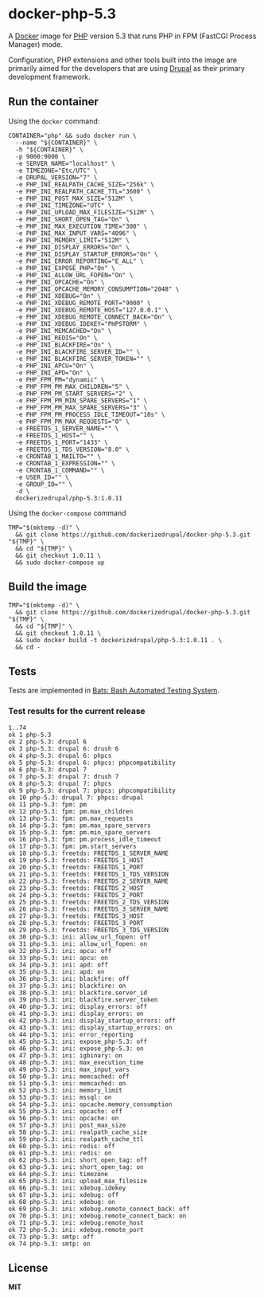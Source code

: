 # docker-php-5.3

A [Docker](https://docker.com/) image for [PHP](http://php.net/) version 5.3 that runs PHP in FPM (FastCGI Process Manager) mode.

Configuration, PHP extensions and other tools built into the image are primarily aimed for the developers that are using [Drupal](https://www.drupal.org/) as their primary development framework.

## Run the container

Using the `docker` command:

    CONTAINER="php" && sudo docker run \
      --name "${CONTAINER}" \
      -h "${CONTAINER}" \
      -p 9000:9000 \
      -e SERVER_NAME="localhost" \
      -e TIMEZONE="Etc/UTC" \
      -e DRUPAL_VERSION="7" \
      -e PHP_INI_REALPATH_CACHE_SIZE="256k" \
      -e PHP_INI_REALPATH_CACHE_TTL="3600" \
      -e PHP_INI_POST_MAX_SIZE="512M" \
      -e PHP_INI_TIMEZONE="UTC" \
      -e PHP_INI_UPLOAD_MAX_FILESIZE="512M" \
      -e PHP_INI_SHORT_OPEN_TAG="On" \
      -e PHP_INI_MAX_EXECUTION_TIME="300" \
      -e PHP_INI_MAX_INPUT_VARS="4096" \
      -e PHP_INI_MEMORY_LIMIT="512M" \
      -e PHP_INI_DISPLAY_ERRORS="On" \
      -e PHP_INI_DISPLAY_STARTUP_ERRORS="On" \
      -e PHP_INI_ERROR_REPORTING="E_ALL" \
      -e PHP_INI_EXPOSE_PHP="On" \
      -e PHP_INI_ALLOW_URL_FOPEN="On" \
      -e PHP_INI_OPCACHE="On" \
      -e PHP_INI_OPCACHE_MEMORY_CONSUMPTION="2048" \
      -e PHP_INI_XDEBUG="On" \
      -e PHP_INI_XDEBUG_REMOTE_PORT="9000" \
      -e PHP_INI_XDEBUG_REMOTE_HOST="127.0.0.1" \
      -e PHP_INI_XDEBUG_REMOTE_CONNECT_BACK="On" \
      -e PHP_INI_XDEBUG_IDEKEY="PHPSTORM" \
      -e PHP_INI_MEMCACHED="On" \
      -e PHP_INI_REDIS="On" \
      -e PHP_INI_BLACKFIRE="On" \
      -e PHP_INI_BLACKFIRE_SERVER_ID="" \
      -e PHP_INI_BLACKFIRE_SERVER_TOKEN="" \
      -e PHP_INI_APCU="On" \
      -e PHP_INI_APD="On" \
      -e PHP_FPM_PM="dynamic" \
      -e PHP_FPM_PM_MAX_CHILDREN="5" \
      -e PHP_FPM_PM_START_SERVERS="2" \
      -e PHP_FPM_PM_MIN_SPARE_SERVERS="1" \
      -e PHP_FPM_PM_MAX_SPARE_SERVERS="3" \
      -e PHP_FPM_PM_PROCESS_IDLE_TIMEOUT="10s" \
      -e PHP_FPM_PM_MAX_REQUESTS="0" \
      -e FREETDS_1_SERVER_NAME="" \
      -e FREETDS_1_HOST="" \
      -e FREETDS_1_PORT="1433" \
      -e FREETDS_1_TDS_VERSION="8.0" \
      -e CRONTAB_1_MAILTO="" \
      -e CRONTAB_1_EXPRESSION="" \
      -e CRONTAB_1_COMMAND="" \
      -e USER_ID="" \
      -e GROUP_ID="" \
      -d \
      dockerizedrupal/php-5.3:1.0.11
      
Using the `docker-compose` command

    TMP="$(mktemp -d)" \
      && git clone https://github.com/dockerizedrupal/docker-php-5.3.git "${TMP}" \
      && cd "${TMP}" \
      && git checkout 1.0.11 \
      && sudo docker-compose up

## Build the image

    TMP="$(mktemp -d)" \
      && git clone https://github.com/dockerizedrupal/docker-php-5.3.git "${TMP}" \
      && cd "${TMP}" \
      && git checkout 1.0.11 \
      && sudo docker build -t dockerizedrupal/php-5.3:1.0.11 . \
      && cd -

## Tests

Tests are implemented in [Bats: Bash Automated Testing System](https://github.com/sstephenson/bats).

### Test results for the current release

    1..74
    ok 1 php-5.3
    ok 2 php-5.3: drupal 6
    ok 3 php-5.3: drupal 6: drush 6
    ok 4 php-5.3: drupal 6: phpcs
    ok 5 php-5.3: drupal 6: phpcs: phpcompatibility
    ok 6 php-5.3: drupal 7
    ok 7 php-5.3: drupal 7: drush 7
    ok 8 php-5.3: drupal 7: phpcs
    ok 9 php-5.3: drupal 7: phpcs: phpcompatibility
    ok 10 php-5.3: drupal 7: phpcs: drupal
    ok 11 php-5.3: fpm: pm
    ok 12 php-5.3: fpm: pm.max_children
    ok 13 php-5.3: fpm: pm.max_requests
    ok 14 php-5.3: fpm: pm.max_spare_servers
    ok 15 php-5.3: fpm: pm.min_spare_servers
    ok 16 php-5.3: fpm: pm.process_idle_timeout
    ok 17 php-5.3: fpm: pm.start_servers
    ok 18 php-5.3: freetds: FREETDS_1_SERVER_NAME
    ok 19 php-5.3: freetds: FREETDS_1_HOST
    ok 20 php-5.3: freetds: FREETDS_1_PORT
    ok 21 php-5.3: freetds: FREETDS_1_TDS_VERSION
    ok 22 php-5.3: freetds: FREETDS_2_SERVER_NAME
    ok 23 php-5.3: freetds: FREETDS_2_HOST
    ok 24 php-5.3: freetds: FREETDS_2_PORT
    ok 25 php-5.3: freetds: FREETDS_2_TDS_VERSION
    ok 26 php-5.3: freetds: FREETDS_3_SERVER_NAME
    ok 27 php-5.3: freetds: FREETDS_3_HOST
    ok 28 php-5.3: freetds: FREETDS_3_PORT
    ok 29 php-5.3: freetds: FREETDS_3_TDS_VERSION
    ok 30 php-5.3: ini: allow_url_fopen: off
    ok 31 php-5.3: ini: allow_url_fopen: on
    ok 32 php-5.3: ini: apcu: off
    ok 33 php-5.3: ini: apcu: on
    ok 34 php-5.3: ini: apd: off
    ok 35 php-5.3: ini: apd: on
    ok 36 php-5.3: ini: blackfire: off
    ok 37 php-5.3: ini: blackfire: on
    ok 38 php-5.3: ini: blackfire.server_id
    ok 39 php-5.3: ini: blackfire.server_token
    ok 40 php-5.3: ini: display_errors: off
    ok 41 php-5.3: ini: display_errors: on
    ok 42 php-5.3: ini: display_startup_errors: off
    ok 43 php-5.3: ini: display_startup_errors: on
    ok 44 php-5.3: ini: error_reporting
    ok 45 php-5.3: ini: expose_php-5.3: off
    ok 46 php-5.3: ini: expose_php-5.3: on
    ok 47 php-5.3: ini: igbinary: on
    ok 48 php-5.3: ini: max_execution_time
    ok 49 php-5.3: ini: max_input_vars
    ok 50 php-5.3: ini: memcached: off
    ok 51 php-5.3: ini: memcached: on
    ok 52 php-5.3: ini: memory_limit
    ok 53 php-5.3: ini: mssql: on
    ok 54 php-5.3: ini: opcache.memory_consumption
    ok 55 php-5.3: ini: opcache: off
    ok 56 php-5.3: ini: opcache: on
    ok 57 php-5.3: ini: post_max_size
    ok 58 php-5.3: ini: realpath_cache_size
    ok 59 php-5.3: ini: realpath_cache_ttl
    ok 60 php-5.3: ini: redis: off
    ok 61 php-5.3: ini: redis: on
    ok 62 php-5.3: ini: short_open_tag: off
    ok 63 php-5.3: ini: short_open_tag: on
    ok 64 php-5.3: ini: timezone
    ok 65 php-5.3: ini: upload_max_filesize
    ok 66 php-5.3: ini: xdebug.idekey
    ok 67 php-5.3: ini: xdebug: off
    ok 68 php-5.3: ini: xdebug: on
    ok 69 php-5.3: ini: xdebug.remote_connect_back: off
    ok 70 php-5.3: ini: xdebug.remote_connect_back: on
    ok 71 php-5.3: ini: xdebug.remote_host
    ok 72 php-5.3: ini: xdebug.remote_port
    ok 73 php-5.3: smtp: off
    ok 74 php-5.3: smtp: on

## License

**MIT**

